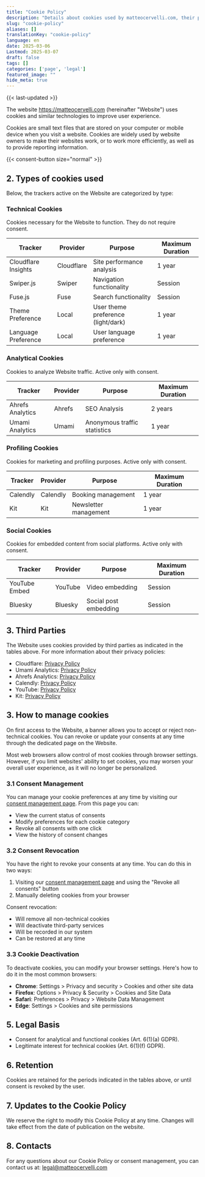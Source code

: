 ```yaml
---
title: "Cookie Policy"
description: "Details about cookies used by matteocervelli.com, their purposes and how users can manage their preferences in compliance with ePrivacy regulations."
slug: "cookie-policy"
aliases: []
translationKey: "cookie-policy"
language: en
date: 2025-03-06
Lastmod: 2025-03-07
draft: false 
tags: []
categories: ['page', 'legal']
featured_image: ""
hide_meta: true
---
```


{{< last-updated >}}

The website <https://matteocervelli.com> (hereinafter "Website") uses cookies and similar technologies to improve user experience.

Cookies are small text files that are stored on your computer or mobile device when you visit a website. Cookies are widely used by website owners to make their websites work, or to work more efficiently, as well as to provide reporting information.

<div class="cookie-consent-section">
{{< consent-button size="normal" >}}
</div>

## 2. Types of cookies used

Below, the trackers active on the Website are categorized by type:

### Technical Cookies

Cookies necessary for the Website to function. They do not require consent.

| Tracker | Provider | Purpose | Maximum Duration |
|---------|----------|---------|------------------|
| Cloudflare Insights | Cloudflare | Site performance analysis | 1 year |
| Swiper.js | Swiper | Navigation functionality | Session |
| Fuse.js | Fuse | Search functionality | Session |
| Theme Preference | Local | User theme preference (light/dark) | 1 year |
| Language Preference | Local | User language preference | 1 year |

### Analytical Cookies

Cookies to analyze Website traffic. Active only with consent.

| Tracker | Provider | Purpose | Maximum Duration |
|---------|----------|---------|------------------|
| Ahrefs Analytics | Ahrefs | SEO Analysis | 2 years |
| Umami Analytics | Umami | Anonymous traffic statistics | 1 year |

### Profiling Cookies

Cookies for marketing and profiling purposes. Active only with consent.

| Tracker | Provider | Purpose | Maximum Duration |
|---------|----------|---------|------------------|
| Calendly | Calendly | Booking management | 1 year |
| Kit | Kit | Newsletter management | 1 year |

### Social Cookies

Cookies for embedded content from social platforms. Active only with consent.

| Tracker | Provider | Purpose | Maximum Duration |
|---------|----------|---------|------------------|
| YouTube Embed | YouTube | Video embedding | Session |
| Bluesky | Bluesky | Social post embedding | Session |

## 3. Third Parties

The Website uses cookies provided by third parties as indicated in the tables above. For more information about their privacy policies:

- Cloudflare: [Privacy Policy](https://www.cloudflare.com/privacypolicy/)
- Umami Analytics: [Privacy Policy](https://umami.is/privacy)
- Ahrefs Analytics: [Privacy Policy](https://ahrefs.com/privacy)
- Calendly: [Privacy Policy](https://calendly.com/privacy)
- YouTube: [Privacy Policy](https://policies.google.com/privacy)
- Kit: [Privacy Policy](https://kit.co/privacy)

## 3. How to manage cookies

On first access to the Website, a banner allows you to accept or reject non-technical cookies. You can revoke or update your consents at any time through the dedicated page on the Website.

Most web browsers allow control of most cookies through browser settings. However, if you limit websites' ability to set cookies, you may worsen your overall user experience, as it will no longer be personalized.

### 3.1 Consent Management

You can manage your cookie preferences at any time by visiting our [consent management page](/privacy-management). From this page you can:

- View the current status of consents
- Modify preferences for each cookie category
- Revoke all consents with one click
- View the history of consent changes

### 3.2 Consent Revocation

You have the right to revoke your consents at any time. You can do this in two ways:

1. Visiting our [consent management page](/privacy-management) and using the "Revoke all consents" button
2. Manually deleting cookies from your browser

Consent revocation:

- Will remove all non-technical cookies
- Will deactivate third-party services
- Will be recorded in our system
- Can be restored at any time

### 3.3 Cookie Deactivation

To deactivate cookies, you can modify your browser settings. Here's how to do it in the most common browsers:

- **Chrome**: Settings > Privacy and security > Cookies and other site data
- **Firefox**: Options > Privacy & Security > Cookies and Site Data
- **Safari**: Preferences > Privacy > Website Data Management
- **Edge**: Settings > Cookies and site permissions

## 5. Legal Basis

- Consent for analytical and functional cookies (Art. 6(1)(a) GDPR).
- Legitimate interest for technical cookies (Art. 6(1)(f) GDPR).

## 6. Retention

Cookies are retained for the periods indicated in the tables above, or until consent is revoked by the user.

## 7. Updates to the Cookie Policy

We reserve the right to modify this Cookie Policy at any time. Changes will take effect from the date of publication on the website.

## 8. Contacts

For any questions about our Cookie Policy or consent management, you can contact us at:
<legal@matteocervelli.com>
